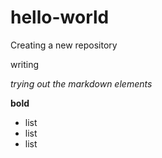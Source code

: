# hello-world
Creating a new repository

writing

*trying out the markdown elements*

**bold**

- list
- list
- list
